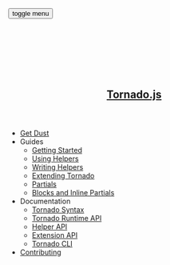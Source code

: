 <nav>
  <button id="expand-mobile" class="cmn-toggle-switch cmn-toggle-switch__htx">
    <span>toggle menu</span>
  </button>
  <header>
    <a href="{{site.baseurl}}/" class="logo"><svg height="110" width="100"><use xlink:href="#tornado-logo" width="100"  height="110"></use></svg></a>
    <h1><a href="{{site.baseurl}}/">Tornado.js</a></h1>
  </header>
  <ul class="main-nav">
    <li><a href="/guides/setup">Get Dust</a></li>
    <li>
      Guides
      <ul>
      <li><a href="/{{site.baseurl}}guides/getting-started">Getting Started</a></li>
      <li><a href="/{{site.baseurl}}guides/using-helpers">Using Helpers</a></li>
      <li><a href="/{{site.baseurl}}guides/writing-helpers">Writing Helpers</a></li>
      <li><a href="/{{site.baseurl}}guides/writing-compiler-helpers">Extending Tornado</a></li>
      <li><a href="/{{site.baseurl}}guides/partials">Partials</a></li>
      <li><a href="/{{site.baseurl}}guides/blocks">Blocks and Inline Partials</a></li>
    </ul>
    </li>
    <li>
      Documentation
      <ul>
        <li><a href="/{{site.baseurl}}docs/template">Tornado Syntax</a></li>
        <li><a href="/{{site.baseurl}}docs/api">Tornado Runtime API</a></li>
        <li><a href="/{{site.baseurl}}docs/helper">Helper API</a></li>
        <li><a href="/{{site.baseurl}}docs/extension">Extension API</a></li>
        <li><a href="/{{site.baseurl}}docs/cli">Tornado CLI</a></li>
      </ul>
    </li>
    <li><a href="https://github.com/smfoote/tornado">Contributing</a></li>
  </ul>
</nav>
